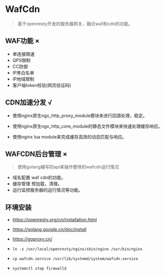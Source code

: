 # WafCdn

> 基于openresty开发的服务器网关，融合waf和cdn的功能。

## WAF功能 ×

- 单连接限速
- QPS限制
- CC防御
- IP黑白名单
- IP地域限制
- 客户端token校验(网页验证码)

## CDN加速分发 √

- 使用nginx原生ngx_http_proxy_module模块来进行回源处理，稳定。

- 使用nginx原生ngx_http_core_module的静态文件模块来快速处理缓存响应。

- 使用nginx lua module来完成缓存高效的动态匹配与响应。

## WAFCDN后台管理 ×

> 使用golang编写的api来操作整体的wafcdn运行情况 

- 域名配置 waf cdn的功能。
- 缓存管理 预加载，清理。
- 运行监控服务器的运行情况等功能。


## 环境安装

- https://openresty.org/cn/installation.html

- https://golang.google.cn/doc/install

- https://goproxy.cn/

- `ln -s /usr/local/openresty/nginx/sbin/nginx /usr/bin/nginx`

- `cp wafcdn.service /usr/lib/systemd/system/wafcdn.service`

- `systemctl stop firewalld`